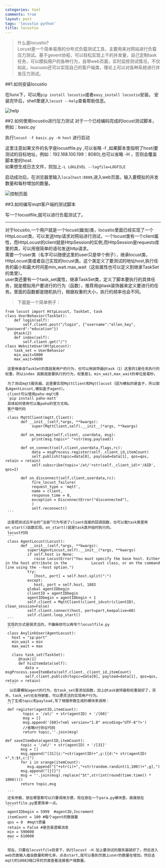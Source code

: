 ```yaml
---
categories: tool
comments: true
layout: post
tags: 'locustio python'
title: locustio
---
```

>什么是locustio?  
>Locust是一个简单易用的分布式负载测试工具，主要用来对网站进行负载压力测试。基于gevent协程，可以轻松实现上千的并发量，自己定制task任务，可以模拟用户的各种行为，自带web页面，实时监控测试情况，不仅如此，loucusio还可以实现自己的客户端类，理论上可以对各种系统进行并发压力测试。

##1.如何安装locustio

在liunx下，可以用` pip install locustio `或者`easy_install locustio`安装。
安装完毕后，shell里键入`locust --help`查看帮助信息。

![help](https://x1nes.github.io/img/help.png)
 

##2.如何使用locustio进行压力测试
对于一个已经编码完成的locust测试脚本，例如：basic.py  

执行` locust -f basic.py -H host ` 进行启动   

这里注意如果文件的名字是locustfile.py ,可以省略 -f ,如果脚本里指明了host(要测试的目标地址，例如：192.168.100.199：8080),也可以省略 -H ，否则会覆盖脚本里的host.  
如果想生成日志文件，则加上`-L LOGLEVEL --logfile=LOGFILE `

启动成功后，在浏览器里输入`localhost:8089`,进入web页面，输入要模拟的并发数量和每秒增加的数量。  

![控制页面](https://x1nes.github.io/img/web.png)

##3.如何编写mqtt客户端的测试脚本

写一个locustfile,就可以进行负载测试了。  
***
对于locustio,一个用户就是一个locust(蝗虫)类，locustio里面已经实现了一个HttpLocust类，可以发送http请求对网站进行测试，一个locust类有一个client属性，而HttpLocust的client就是HttpSession的实例,而HttpSession是requests库里的类，可以用很简单的语句发送http请求。  
需要一个user类（名字可以随便这里的user只是举个例子），继承locust类，HttpLocust类或者自己实现的locust类。这个类定义了要测试的地址host,执行任务的最小和最大时间差min_wait.max_wait（这些属性也可以定义到继承TaskSet的类里）。  
user类还要有一个task_set属性，继承TaskSet类，定义了脚本要执行的具体任务，就是模拟用户要进行的行为（函数），推荐用@task装饰器来定义要进行的任务。里面的函数都是随机执行，根据权重的大小，执行的频率也会不同。
>下面是一个简单例子：
```
from locust import HttpLocust, TaskSet, task
class UserBehavior(TaskSet):
    def login(self):
        self.client.post("/login", {"username":"ellen_key", "password":"education"})
    @task(2)
    def index(self):
        self.client.get("/")
class WebsiteUser(HttpLocust):
    task_set = UserBehavior
    min_wait=5000
    max_wait=9000
```
     
     这里继承自TaskSet的类就是用户的行为，也可以用装饰器@task（1）这里的1是任务执行的权重，所以index 函数就是要执行的行为，权重是1。min_wait,max_wait的单位是毫秒。
     
     为了测试mqtt服务器，这里要实现MqttClient和Mqttlocust（因为模拟的是盒子，所以取名AgentLocust,模拟盒子agent）。
     client可以使用paho-mqtt库
     `pip install paho-matt`
     具体如何使用可以看paho的官方文档。
     客户端代码
     ```
     class MqttClient(mqtt.Client):
	       def __init__(self,*args, **kwargs):
		        super(MqttClient,self).__init__(*args, **kwargs)

	       def on_message(self,client, userdata, msg):
		        print(msg.topic+" "+str(msg.payload))

	       def on_connect(self,client,userdata,flags,rc):
		        data = msgProcess.register(self._client_id,itemCount)
		        self.publish(topic=data[0], payload=data[1], qos=qos, retain = retain)
		        self.subscribe(topic='/at/'+str(self._client_id)+'/AID', qos=2)

	       def on_disconnect(self,client,userdata,rc):
		        fire_locust_failure(
		        request_type = 'mqtt',
			    name = client,
			    response_time = 0,
			    exception = DisconnectError("disconnected"),
			    )
		        self.reconnect()
     ```
     
     这里把测试云平台的“注册”行为写进了client连接的回调函数，也可以载task类里用on_start()函数实现。on_start()就是task类开始时执行的。
     locust代码
     ```
     class AgentLocust(Locust):
	       def __init__(self,*args, **kwargs):
		      super(AgentLocust,self).__init__(*args, **kwargs)
		      if self.host is None:
			     raise LocustError("You must specify the base host. Either in the host attribute in the           Locust class, or on the command line using the --host option.")
		      try:
			     [host, port] = self.host.split(":")
		      except:
			     host, port = self.host, 1883
		      global agentIDbegin
		      clientID = agentIDbegin
		      agentIDbegin = agentIDbegin + 1
		      self.client = MqttClient(client_id=str(clientID), clean_session=False)
		      self.client.connect(host, port=port,keepalive=60)
		      self.client.loop_start()
     ```
     实现的方式是很灵活的，不嫌麻烦可以再写个locustfile.py   
     ```
     class AnylinkUser(AgentLocust):
	   host = "ip:port"
	   min_wait = min
	   max_wait = max

	   class task_set(TaskSet):
		  @task(1)
		  def hisItemdata(self):
			 data = msgProcess.saveItemData(self.client._client_id,itemCount)
			 self.client.publish(topic=data[0], payload=data[1], qos=qos, retain = retain)
      ```
      以后要模拟agent的行为，在task_set里添加函数，加上@task装饰器和权重就好了，另外，task_set也支持嵌套，可以更灵活的实现用户行为。
     为了生成topic和payload,写了根据参数生成的模块来调用：
     ```
     def register(agentID,itemCount):
            topic = '/at/' + str(agentID) + '/[60]'
            msg = []
            msg.append('[60]<?xml version="1.0" encoding="UTF-8"?>')
            //省略n行协议代码
            return topic,''.join(msg)
      
    def saveItemData(agentID,itemCount):
	       topic = '/at/' + str(agentID) + '/[31]'
	       msg = []
	       msg.append("[31]{z:"+str(agentID)+",y:[{d:"+ str(agentID) +",t:$t,c:[")
	       for i in xrange(itemCount):
		      msg.append("["+str(i)+","+str(random.randint(1,100))+",g],")
	       msg.append("]}]}")
	       msg = ''.join(msg).replace("$t",str(int(round(time.time() * 1000))))
	       return topic,msg
	       
     ```
     还有参数，放在哪里都可以只要调用方便，现在放在一个para.py模块里，直接放在locustfile.py里更简单一点。
     ```
     agentIDbegin = 5999  #agentID,Increment
     itemCount = 100 #每个agent的数据量
     qos = 0  #mqtt质量
     retain = False #是否是遗嘱消息
     min = 590000
     max = 610000
     ```
     
     现在，只要在locustfile目录下，执行locust -H 加上要测试的服务器就好了。然后进入web页面输入蝗虫数量和孵化率，点击start,就可以看到页面上user的数量在增加，然后去mqtt的18083端口号的页面查看连接客户端数量。
     

